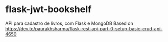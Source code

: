 # flask-jwt-bookshelf
API para cadastro de livros, com Flask e MongoDB
Based on https://dev.to/paurakhsharma/flask-rest-api-part-0-setup-basic-crud-api-4650
